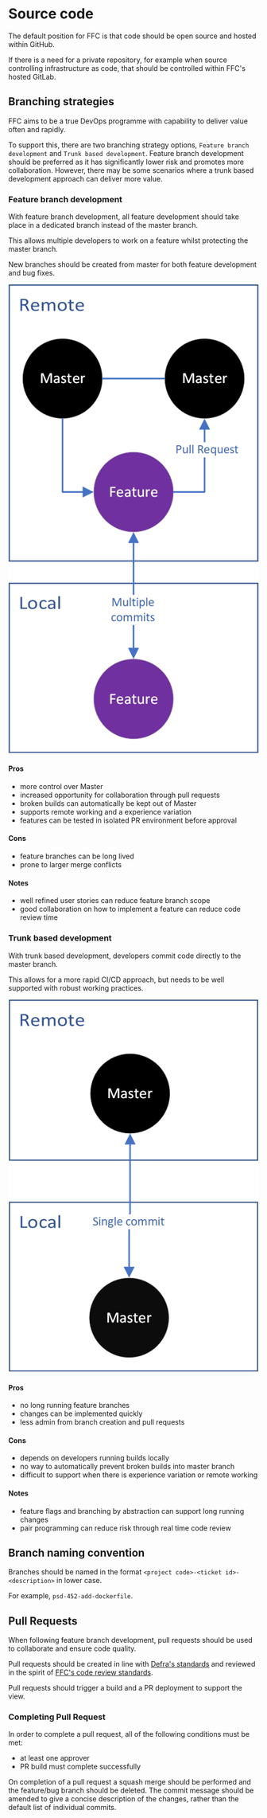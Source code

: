 # Source code
The default position for FFC is that code should be open source and hosted within GitHub.  

If there is a need for a private repository, for example when source controlling infrastructure as code, that should be controlled within FFC's hosted GitLab.  

## Branching strategies
FFC aims to be a true DevOps programme with capability to deliver value often and rapidly.

To support this, there are two branching strategy options, `Feature branch development` and `Trunk based development`.  Feature branch development should be preferred as it has significantly lower risk and promotes more collaboration.  However, there may be some scenarios where a trunk based development approach can deliver more value.

### Feature branch development
With feature branch development, all feature development should take place in a dedicated branch instead of the master branch. 

This allows multiple developers to work on a feature whilst protecting the master branch. 

New branches should be created from master for both feature development and bug fixes.

![Feature branch development](/docs/images/feature-branch-development.png)

#### Pros
- more control over Master​
- increased opportunity for collaboration through pull requests​
- broken builds can automatically be kept out of Master​
- supports remote working and a experience variation​
- features can be tested in isolated PR environment before approval​

#### Cons
- feature branches can be long lived
- prone to larger merge conflicts

#### Notes
- well refined user stories can reduce feature branch scope
- good collaboration on how to implement a feature can reduce code review time

### Trunk based development
With trunk based development, developers commit code directly to the master branch.

This allows for a more rapid CI/CD approach, but needs to be well supported with robust working practices.  

![Trunk based development](/docs/images/trunk-based-development.png)

#### Pros
- no long running feature branches
- changes can be implemented quickly
- less admin from branch creation and pull requests

#### Cons
- depends on developers running builds locally
- no way to automatically prevent broken builds into master branch
- difficult to support when there is experience variation or remote working

#### Notes
- feature flags and branching by abstraction can support long running changes
- pair programming can reduce risk through real time code review

## Branch naming convention
Branches should be named in the format `<project code>-<ticket id>-<description>` in lower case. 

For example, `psd-452-add-dockerfile`.

## Pull Requests
When following feature branch development, pull requests should be used to collaborate and ensure code quality.

Pull requests should be created in line with [Defra's standards](https://github.com/DEFRA/software-development-standards/blob/master/processes/pull_requests.md) and reviewed in the spirit of [FFC's code review standards](/docs/code-review.md).

Pull requests should trigger a build and a PR deployment to support the view.

### Completing Pull Request
In order to complete a pull request, all of the following conditions must be met:
- at least one approver
- PR build must complete successfully

On completion of a pull request a squash merge should be performed and the feature/bug branch should be deleted.  The commit message should be amended to give a concise description of the changes, rather than the default list of individual commits.
